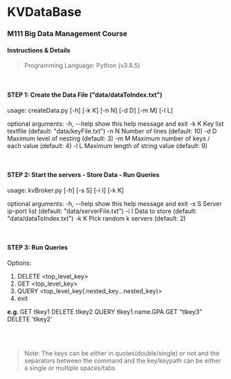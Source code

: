 # KVDataBase
### M111 Big Data Management Course

#### Instructions & Details

> Programming Language:
Python (v3.8.5)

<br>

#### STEP 1: Create the Data File ("data/dataToIndex.txt")

usage: createData.py [-h] [-k K] [-n N] [-d D] [-m M] [-l L]

optional arguments:
  -h, --help  show this help message and exit
  -k K        Key list textfile (default: "data/keyFile.txt")
  -n N        Number of lines (default: 10)
  -d D        Maximum level of nesting (default: 3)
  -m M        Maximum number of keys / each value (default: 4)
  -l L        Maximum length of string value (default: 9)


<br>

#### STEP 2: Start the servers - Store Data - Run Queries

usage: kvBroker.py [-h] [-s S] [-i I] [-k K]

optional arguments:
  -h, --help  show this help message and exit
  -s S        Server ip-port list (default: "data/serverFile.txt")
  -i I        Data to store (default: "data/dataToIndex.txt")
  -k K        Pick random k servers (default: 2)



<br>

#### STEP 3: Run Queries

Options:
1. DELETE <top_level_key>
2. GET <top_level_key> 
3. QUERY <top_level_key(.nested_key...nested_key)>
4. exit 

<b> e.g. </b> 
GET tlkey1
DELETE tlkey2
QUERY tlkey1.name.GPA
GET "tlkey3"
DELETE 'tlkey2'


<br> <br>

> Note: 
The keys can be either in quotes(double/single) or not and the separators between the command and the key/keypath can be either a single or multiple spaces/tabs
